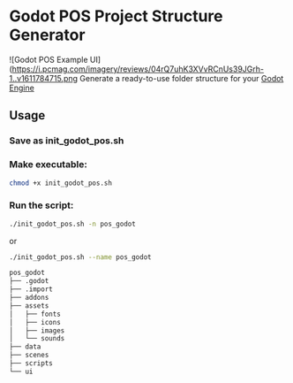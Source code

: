 # Godot POS Project Structure Generator
![Godot POS Example UI](https://i.pcmag.com/imagery/reviews/04rQ7uhK3XVvRCnUs39JGrh-1..v1611784715.png
Generate a ready-to-use folder structure for your [Godot Engine](https://godotengine.org/) 


## Usage
### Save as init_godot_pos.sh
### Make executable:

```bash
chmod +x init_godot_pos.sh
```
### Run the script:

```bash
./init_godot_pos.sh -n pos_godot
```
or

```bash
./init_godot_pos.sh --name pos_godot
```

```bash
pos_godot
├── .godot
├── .import
├── addons
├── assets
│   ├── fonts
│   ├── icons
│   ├── images
│   └── sounds
├── data
├── scenes
├── scripts
└── ui
```
